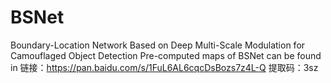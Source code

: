 # BSNet
Boundary-Location Network Based on Deep Multi-Scale Modulation for Camouflaged Object Detection
Pre-computed maps of BSNet can be found in 链接：https://pan.baidu.com/s/1FuL6AL6cqcDsBozs7z4L-Q 提取码：3sz
